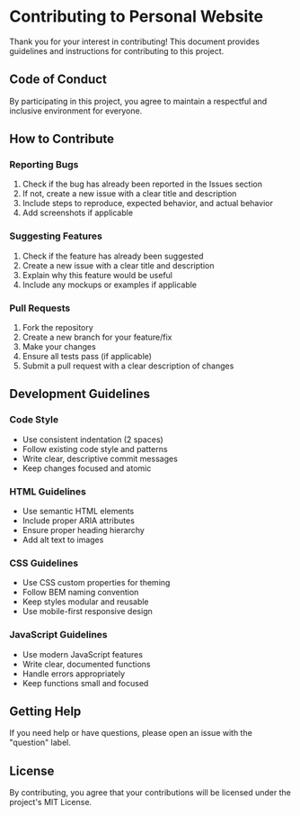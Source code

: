 # Contributing to Personal Website

Thank you for your interest in contributing! This document provides guidelines and instructions for contributing to this project.

## Code of Conduct

By participating in this project, you agree to maintain a respectful and inclusive environment for everyone.

## How to Contribute

### Reporting Bugs

1. Check if the bug has already been reported in the Issues section
2. If not, create a new issue with a clear title and description
3. Include steps to reproduce, expected behavior, and actual behavior
4. Add screenshots if applicable

### Suggesting Features

1. Check if the feature has already been suggested
2. Create a new issue with a clear title and description
3. Explain why this feature would be useful
4. Include any mockups or examples if applicable

### Pull Requests

1. Fork the repository
2. Create a new branch for your feature/fix
3. Make your changes
4. Ensure all tests pass (if applicable)
5. Submit a pull request with a clear description of changes

## Development Guidelines

### Code Style

- Use consistent indentation (2 spaces)
- Follow existing code style and patterns
- Write clear, descriptive commit messages
- Keep changes focused and atomic

### HTML Guidelines

- Use semantic HTML elements
- Include proper ARIA attributes
- Ensure proper heading hierarchy
- Add alt text to images

### CSS Guidelines

- Use CSS custom properties for theming
- Follow BEM naming convention
- Keep styles modular and reusable
- Use mobile-first responsive design

### JavaScript Guidelines

- Use modern JavaScript features
- Write clear, documented functions
- Handle errors appropriately
- Keep functions small and focused

## Getting Help

If you need help or have questions, please open an issue with the "question" label.

## License

By contributing, you agree that your contributions will be licensed under the project's MIT License. 